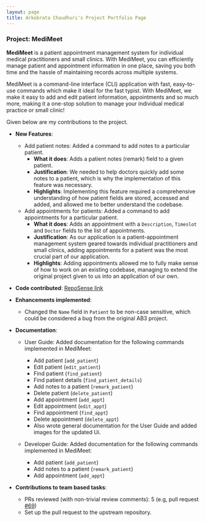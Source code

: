 ```yaml
---
layout: page
title: Arkobrata Chaudhuri's Project Portfolio Page
---
```


### Project: MediMeet

**MediMeet** is a patient appointment management system for individual medical practitioners and small clinics.
With MediMeet, you can efficiently manage patient and appointment information in one place,
saving you both time and the hassle of maintaining records across multiple systems. <br>

MediMeet is a command-line interface (CLI) application with fast, easy-to-use commands which make it ideal for the
fast typist.
With MediMeet, we make it easy to add and edit patient information, appointments and so much more, making it
a one-stop solution to manage your individual medical practice or small clinic! <br>

Given below are my contributions to the project.

* **New Features**:
  * Add patient notes: Added a command to add notes to a particular patient.
    * **What it does**: Adds a patient notes (remark) field to a given patient.
    * **Justification**: We needed to help doctors quickly add some notes to a patient, which is why the implementation of this feature was necessary.
    * **Highlights**: Implementing this feature required a comprehensive understanding of how patient fields are stored, accessed and added, and allowed me to better understand the codebase.
  * Add appointments for patients: Added a command to add appointments for a particular patient.
    * **What it does**: Adds an appointment with a `Description`, `Timeslot` and `Doctor` fields to the list of appointments.
    * **Justification**: As our application is a patient-appointment management system geared towards individual practitioners and small clinics, adding appointments for a patient was the most crucial part of our application.
    * **Highlights**: Adding appointments allowed me to fully make sense of how to work on an existing codebase, managing to extend the original project given to us into an application of our own.

* **Code contributed**: [RepoSense link](https://nus-cs2103-ay2223s2.github.io/tp-dashboard/?search=redHat-arko&breakdown=true&sort=groupTitle&sortWithin=title&since=2023-02-17&timeframe=commit&mergegroup=&groupSelect=groupByRepos&checkedFileTypes=docs~functional-code~test-code~other)

* **Enhancements implemented**:
  * Changed the `Name` field in `Patient` to be non-case sensitive, which could be considered a bug from the original AB3 project.

* **Documentation**:
    * User Guide: Added documentation for the following commands implemented in MediMeet:
      * Add patient (`add_patient`)
      * Edit patient (`edit_patient`)
      * Find patient (`find_patient`)
      * Find patient details (`find_patient_details`)
      * Add notes to a patient (`remark_patient`)
      * Delete patient (`delete_patient`)
      * Add appointment (`add_appt`)
      * Edit appointment (`edit_appt`)
      * Find appointment (`find_appt`)
      * Delete appointment (`delete_appt`)
      * Also wrote general documentation for the User Guide and added images for the updated Ui.

    * Developer Guide: Added documentation for the following commands implemented in MediMeet:
      * Add patient (`add_patient`)
      * Add notes to a patient (`remark_patient`)
      * Add appointment (`add_appt`)

* **Contributions to team based tasks**:
    * PRs reviewed (with non-trivial review comments): 5 (e.g, pull request [#69](https://github.com/AY2223S2-CS2103T-W12-4/tp/pull/69))
    * Set up the pull request to the upstream repository.
